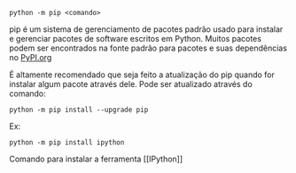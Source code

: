 `python -m pip <comando>`

pip é um sistema de gerenciamento de pacotes padrão usado para instalar e gerenciar pacotes de software escritos em Python. Muitos pacotes podem ser encontrados na fonte padrão para pacotes e suas dependências no [PyPI.org](https://pypi.org/) 

É altamente recomendado que seja feito a atualização do pip quando for instalar algum pacote através dele. Pode ser atualizado através do comando:

```
python -m pip install --upgrade pip
```

Ex:
```
python -m pip install ipython
```
   Comando para instalar a ferramenta [[IPython]]
 